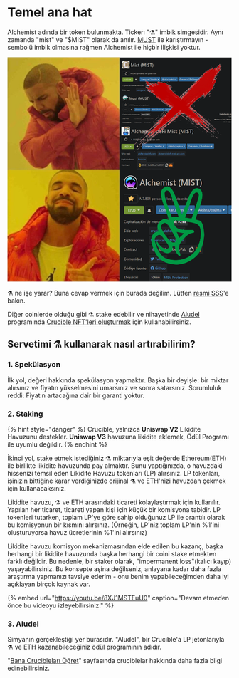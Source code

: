 # Temel ana hat

Alchemist adında bir token bulunmakta. Tickerı "⚗️" imbik simgesidir. Aynı zamanda "mist" ve "$MIST" olarak da anılır. [MUST](https://www.coingecko.com/en/coins/must) ile karıştırmayın - sembolü imbik olmasına rağmen Alchemist ile hiçbir ilişkisi yoktur.

![](.gitbook/assets/mm_mi21st.png)

⚗️ ne işe yarar? Buna cevap vermek için burada değilim. Lütfen [resmi SSS](faq.md)'e bakın.

Diğer coinlerde olduğu gibi ⚗️ stake edebilir ve nihayetinde [Aludel](the-basic-outline.md#3-aludel) programında [Crucible NFT'leri oluşturmak](crucible/teach-me-about-crucibles.md) için kullanabilirsiniz.

## Servetimi ⚗️ kullanarak nasıl artırabilirim?

### 1. Spekülasyon

İlk yol, değeri hakkında spekülasyon yapmaktır. Başka bir deyişle: bir miktar alırsınız ve fiyatın yükselmesini umarsınız ve sonra satarsınız. Sorumluluk reddi: Fiyatın artacağına dair bir garanti yoktur.

### 2. Staking

{% hint style="danger" %}
Crucible, yalnızca **Uniswap V2** Likidite Havuzunu destekler. **Uniswap V3** havuzuna likidite eklemek, Ödül Programı ile uyumlu değildir.
{% endhint %}

İkinci yol, stake etmek istediğiniz ⚗️ miktarıyla eşit değerde Ethereum\(ETH\) ile birlikte likidite havuzunda pay almaktır. Bunu yaptığınızda, o havuzdaki hissenizi temsil eden Likidite Havuzu tokenları \(LP\) alırsınız. LP tokenları, işinizin bittiğine karar verdiğinizde orijinal ⚗️ ve ETH'nizi havuzdan çekmek için kullanacaksınız.

Likidite havuzu, ⚗️ ve ETH arasındaki ticareti kolaylaştırmak için kullanılır. Yapılan her ticaret, ticareti yapan kişi için küçük bir komisyona tabidir. LP tokenleri tutarken, toplam LP'ye göre sahip olduğunuz LP ile orantılı olarak bu komisyonun bir kısmını alırsınız. \(Örneğin, LP'niz toplam LP'nin %1'ini oluşturuyorsa havuz ücretlerinin %1'ini alırsınız\)

Likidite havuzu komisyon mekanizmasından elde edilen bu kazanç, başka herhangi bir likidite havuzunda başka herhangi bir coini stake etmekten farklı değildir. Bu nedenle, bir staker olarak, "impermanent loss"\(kalıcı kayıp\) yaşayabilirsiniz. Bu konsepte aşina değilseniz, anlayana kadar daha fazla araştırma yapmanızı tavsiye ederim - onu benim yapabileceğimden daha iyi açıklayan birçok kaynak var.

{% embed url="https://youtu.be/8XJ1MSTEuU0" caption="Devam etmeden önce bu videoyu izleyebilirsiniz." %}

### 3. Aludel

Simyanın gerçekleştiği yer burasıdır. "Aludel", bir Crucible'a LP jetonlarıyla  ⚗️ ve ETH kazanabileceğiniz ödül programının adıdır.

"[Bana Crucibleları Öğret](crucible/teach-me-about-crucibles.md)" sayfasında cruciblelar hakkında daha fazla bilgi edinebilirsiniz.

